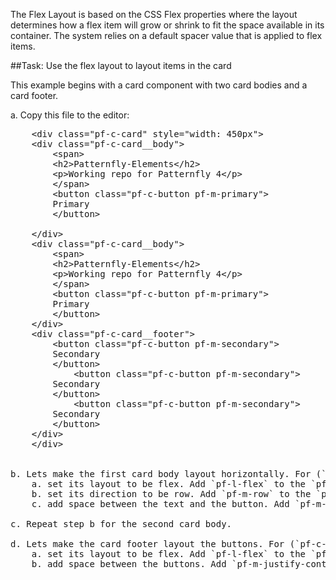 The Flex Layout is based on the CSS Flex properties where the layout determines how a flex item will grow or shrink to fit the space available in its container. The system relies on a default spacer value that is applied to flex items.

##Task: Use the flex layout to layout items in the card

This example begins with a card component with two card bodies and a card footer.

a. Copy this file to the editor:

<pre class="file" data-filename="layout.html" data-target="replace">
    &lt;div class=&quot;pf-c-card&quot; style=&quot;width: 450px&quot;&gt; 
    &lt;div class=&quot;pf-c-card__body&quot;&gt;
        &lt;span&gt;
        &lt;h2&gt;Patternfly-Elements&lt;/h2&gt;
        &lt;p&gt;Working repo for Patternfly 4&lt;/p&gt;
        &lt;/span&gt;
        &lt;button class=&quot;pf-c-button pf-m-primary&quot;&gt;
        Primary
        &lt;/button&gt;

    &lt;/div&gt;
    &lt;div class=&quot;pf-c-card__body&quot;&gt;
        &lt;span&gt;
        &lt;h2&gt;Patternfly-Elements&lt;/h2&gt;
        &lt;p&gt;Working repo for Patternfly 4&lt;/p&gt;
        &lt;/span&gt;
        &lt;button class=&quot;pf-c-button pf-m-primary&quot;&gt;
        Primary
        &lt;/button&gt;
    &lt;/div&gt;
    &lt;div class=&quot;pf-c-card__footer&quot;&gt;
        &lt;button class=&quot;pf-c-button pf-m-secondary&quot;&gt;
        Secondary
        &lt;/button&gt;
            &lt;button class=&quot;pf-c-button pf-m-secondary&quot;&gt;
        Secondary
        &lt;/button&gt;
            &lt;button class=&quot;pf-c-button pf-m-secondary&quot;&gt;
        Secondary
        &lt;/button&gt;
    &lt;/div&gt;
    &lt;/div&gt;
</div>

b. Lets make the first card body layout horizontally. For (`pf-c-card__body`):
    a. set its layout to be flex. Add `pf-l-flex` to the `pf-c-card__body`.
    b. set its direction to be row. Add `pf-m-row` to the `pf-c-card__body`.
    c. add space between the text and the button. Add `pf-m-justify-content-space-between` to the `pf-c-card__body`.

c. Repeat step b for the second card body.

d. Lets make the card footer layout the buttons. For (`pf-c-card__footer`):
    a. set its layout to be flex. Add `pf-l-flex` to the `pf-c-card__footer`.
    b. add space between the buttons. Add `pf-m-justify-content-space-between` to the `pf-c-card__footer`.
